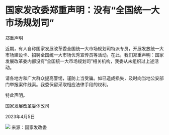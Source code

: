 # 国家发改委郑重声明：没有“全国统一大市场规划司”

郑重声明

近期，有人自称国家发展改革委全国统一大市场规划司特派专员，开展发放统一大市场建设卡、招聘全国统一大市场优秀宣传员等活动。在此，我们郑重声明：国家发展改革委内部没有“全国统一大市场规划司”相关机构，我委从未组织过上述活动。

请各地方和广大群众提高警惕，谨防上当受骗。如已造成损失，及时向当地公安部门举报案件线索。我委保留采取相应法律手段的权利。

特此声明。

国家发展改革委体改司

2023年4月5日

![](https://inews.gtimg.com/om_bt/Ok1FPOBxWxm1qptZZdozXRprPEUKUMfECZksw0EznlPrQAA/1000)
来源：国家发改委

